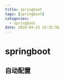 ```yaml
---
title: springboot
tags: [springboot]
categories:
  - springboot
date: 2020-04-23 14:35:56
---
```


# springboot

## 自动配置